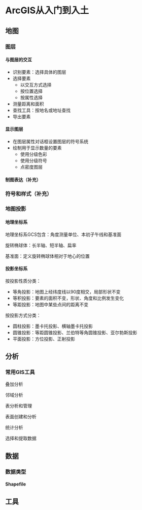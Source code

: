 # ArcGIS从入门到入土

## 地图

### 图层

#### 与图层的交互

- 识别要素：选择具体的图层
- 选择要素
  - 以交互方式选择
  - 按位置选择
  - 按属性选择
- 测量距离和面积
- 查找工具：按地名或地址查找
- 导出要素

#### 显示图层

- 在图层属性对话框设置图层的符号系统
- 绘制用于显示数量的要素
  - 使用分级色彩
  - 使用分级符号
  - 点密度图层

#### 制图表达（补充）

### 符号和样式（补充）

### 地图投影

#### 地理坐标系

地理坐标系GCS包含：角度测量单位、本初子午线和基准面

旋转椭球体：长半轴、短半轴、扁率

基准面：定义旋转椭球体相对于地心的位置

#### 投影坐标系

按投影性质分类：

- 等角投影：地图上经纬度线以90度相交，局部形状不变
- 等积投影：要素的面积不变，形状、角度和比例发生变化
- 等距投影：地图中某些点间的距离不变

按投影方式分类：

- 圆柱投影：墨卡托投影、横轴墨卡托投影
- 圆锥投影：等距圆锥投影、兰伯特等角圆锥投影、亚尔勃斯投影
- 平面投影：方位投影、正射投影

## 分析

### 常用GIS工具

叠加分析

邻域分析

表分析和管理

表面创建和分析

统计分析

选择和提取数据

## 数据

### 数据类型

#### Shapefile



## 工具